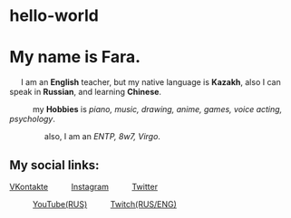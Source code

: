 # hello-world
# My name is Fara.
⠀⠀I am an **English** teacher, but my native language is **Kazakh**, also I can speak in **Russian**, and learning **Chinese**.

⠀⠀⠀⠀my **Hobbies** is *piano, music, drawing, anime, games, voice acting, psychology*.

⠀⠀⠀⠀⠀⠀also, I am an *ENTP, 8w7, Virgo*.

## My social links:

[VKontakte](https://vk.com/farafemida)⠀⠀⠀⠀[Instagram](https://www.instagram.com/farafemida/)⠀⠀⠀⠀[Twitter](https://twitter.com/FaraFemida)

⠀⠀⠀⠀[YouTube(RUS)](https://www.youtube.com/channel/UC31s0baiSBAiM0jG4quIrqg)⠀⠀⠀⠀[Twitch(RUS/ENG)](https://www.twitch.tv/farafemida])
